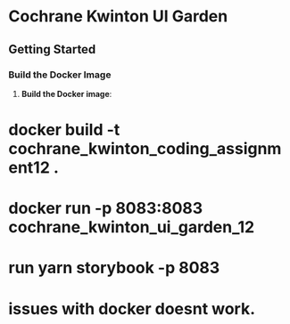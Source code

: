 # Cochrane Kwinton UI Garden

## Getting Started

### Build the Docker Image

1. **Build the Docker image**:
#   docker build -t cochrane_kwinton_coding_assignment12 .

#  docker run -p 8083:8083 cochrane_kwinton_ui_garden_12

#   run yarn storybook -p 8083

# issues with docker doesnt work.